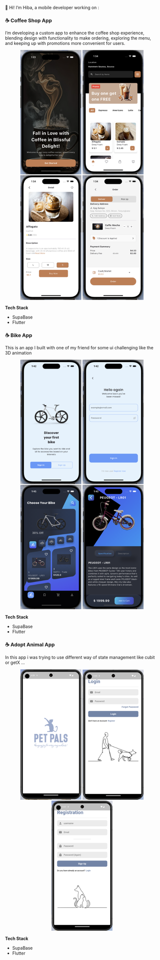 👋 Hi! I’m Hiba, a mobile developer working on :

### ☕ Coffee Shop App
I’m developing a custom app to enhance the coffee shop experience, blending design with functionality to make ordering, exploring the menu, and keeping up with promotions more convenient for users.

<p align="center">
<img src="assets/img1.png", width="200"/>
<img src="assets/img2.png", width="200"/>
<img src="assets/img3.png", width="200"/>
<img src="assets/img4.png", width="200"/>
</p>

**Tech Stack**
-  SupaBase
-  Flutter

### ☕ Bike App
This is an app I built with one of my friend for some ui challenging like the 3D animation

<p align="center">
<img src="assets/bike/img1.png", width="200"/>
<img src="assets/bike/img2.png", width="200"/>
<img src="assets/bike/img3.png", width="200"/>
<img src="assets/bike/img4.png", width="200"/>
</p>

**Tech Stack**
-  SupaBase
-  Flutter

### ☕ Adopt Animal App
In this app i was trying to use  different way of state management like cubit or getX ...

<p align="center">
<img src="assets/adopt_animal/img1.png", width="200"/>
<img src="assets/adopt_animal/img2.png", width="200"/>
<img src="assets/adopt_animal/img3.png", width="200"/>
</p>

**Tech Stack**
-  SupaBase
-  Flutter